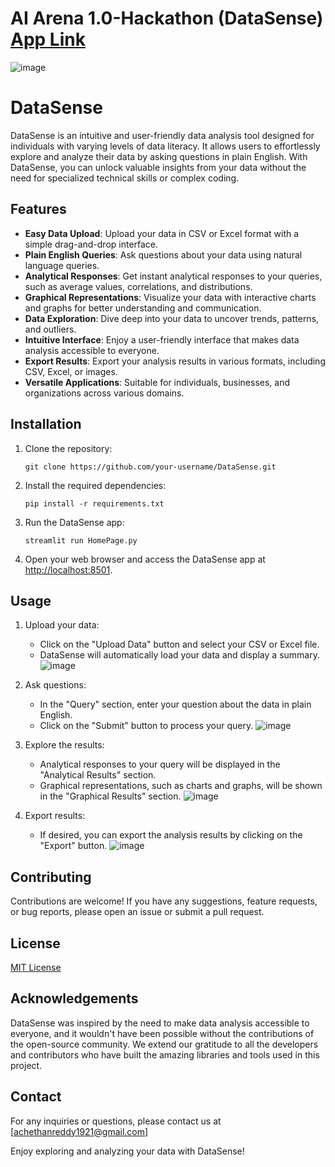 # AI Arena 1.0-Hackathon (DataSense) [App Link](https://datasense.streamlit.app/)

![image](https://github.com/chethanreddy123/AI-Genesis-Hackathon/assets/69640722/2ee40679-d245-426a-948c-b7de22ceade1)

# DataSense

DataSense is an intuitive and user-friendly data analysis tool designed for individuals with varying levels of data literacy. It allows users to effortlessly explore and analyze their data by asking questions in plain English. With DataSense, you can unlock valuable insights from your data without the need for specialized technical skills or complex coding.

## Features

- **Easy Data Upload**: Upload your data in CSV or Excel format with a simple drag-and-drop interface.
- **Plain English Queries**: Ask questions about your data using natural language queries.
- **Analytical Responses**: Get instant analytical responses to your queries, such as average values, correlations, and distributions.
- **Graphical Representations**: Visualize your data with interactive charts and graphs for better understanding and communication.
- **Data Exploration**: Dive deep into your data to uncover trends, patterns, and outliers.
- **Intuitive Interface**: Enjoy a user-friendly interface that makes data analysis accessible to everyone.
- **Export Results**: Export your analysis results in various formats, including CSV, Excel, or images.
- **Versatile Applications**: Suitable for individuals, businesses, and organizations across various domains.

## Installation

1. Clone the repository:

   ```shell
   git clone https://github.com/your-username/DataSense.git
   ```

2. Install the required dependencies:

   ```shell
   pip install -r requirements.txt
   ```

3. Run the DataSense app:

   ```shell
   streamlit run HomePage.py
   ```

4. Open your web browser and access the DataSense app at [http://localhost:8501](http://localhost:8501).

## Usage

1. Upload your data:
   - Click on the "Upload Data" button and select your CSV or Excel file.
   - DataSense will automatically load your data and display a summary.
![image](https://github.com/chethanreddy123/AI-Genesis-Hackathon/assets/69640722/fa7b62b1-4136-4475-acd1-fe751e6cc897)

2. Ask questions:
   - In the "Query" section, enter your question about the data in plain English.
   - Click on the "Submit" button to process your query.
![image](https://github.com/chethanreddy123/AI-Genesis-Hackathon/assets/69640722/59a1738f-3882-430b-9442-34bacbd6d274)

3. Explore the results:
   - Analytical responses to your query will be displayed in the "Analytical Results" section.
   - Graphical representations, such as charts and graphs, will be shown in the "Graphical Results" section.
![image](https://github.com/chethanreddy123/AI-Genesis-Hackathon/assets/69640722/6c49ed75-03fc-496b-92b1-bc80e1c50e83)

4. Export results:
   - If desired, you can export the analysis results by clicking on the "Export" button.
![image](https://github.com/chethanreddy123/AI-Genesis-Hackathon/assets/69640722/3de570d1-71a0-4284-9903-acd24c7a0e24)

## Contributing

Contributions are welcome! If you have any suggestions, feature requests, or bug reports, please open an issue or submit a pull request.

## License

[MIT License](https://opensource.org/licenses/MIT)

## Acknowledgements

DataSense was inspired by the need to make data analysis accessible to everyone, and it wouldn't have been possible without the contributions of the open-source community. We extend our gratitude to all the developers and contributors who have built the amazing libraries and tools used in this project.

## Contact

For any inquiries or questions, please contact us at [achethanreddy1921@gmail.com]

Enjoy exploring and analyzing your data with DataSense!
